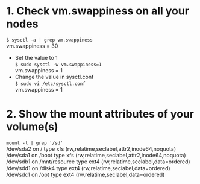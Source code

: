 # 1. Check vm.swappiness on all your nodes 
  `$ sysctl -a | grep vm.swappiness`<br>
  vm.swappiness = 30
  - Set the value to 1 <br>
    `$ sudo sysctl -w vm.swappiness=1`<br>
  vm.swappiness = 1 
  - Change the value in sysctl.conf <br>
  `$ sudo vi /etc/sysctl.conf`<br>
  vm.swappiness = 1
# 2. Show the mount attributes of your volume(s)
  `mount -l | grep '/sd'`<br>
  /dev/sda2 on / type xfs (rw,relatime,seclabel,attr2,inode64,noquota)<br>
  /dev/sda1 on /boot type xfs (rw,relatime,seclabel,attr2,inode64,noquota)<br>
  /dev/sdb1 on /mnt/resource type ext4 (rw,relatime,seclabel,data=ordered)<br>
  /dev/sdd1 on /disk4 type ext4 (rw,relatime,seclabel,data=ordered)<br>
  /dev/sdc1 on /opt type ext4 (rw,relatime,seclabel,data=ordered)<br>
